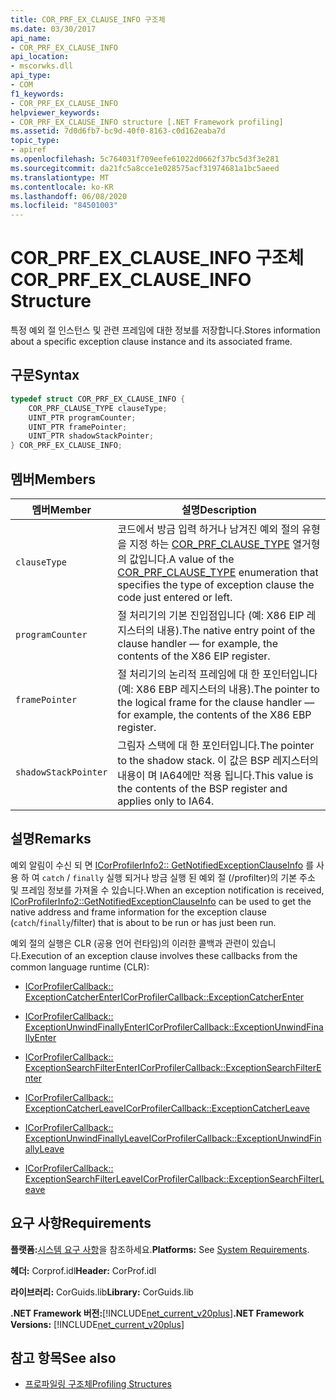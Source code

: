 ```yaml
---
title: COR_PRF_EX_CLAUSE_INFO 구조체
ms.date: 03/30/2017
api_name:
- COR_PRF_EX_CLAUSE_INFO
api_location:
- mscorwks.dll
api_type:
- COM
f1_keywords:
- COR_PRF_EX_CLAUSE_INFO
helpviewer_keywords:
- COR_PRF_EX_CLAUSE_INFO structure [.NET Framework profiling]
ms.assetid: 7d0d6fb7-bc9d-40f0-8163-c0d162eaba7d
topic_type:
- apiref
ms.openlocfilehash: 5c764031f709eefe61022d0662f37bc5d3f3e281
ms.sourcegitcommit: da21fc5a8cce1e028575acf31974681a1bc5aeed
ms.translationtype: MT
ms.contentlocale: ko-KR
ms.lasthandoff: 06/08/2020
ms.locfileid: "84501003"
---
```

# <a name="cor_prf_ex_clause_info-structure"></a><span data-ttu-id="93a6c-102">COR_PRF_EX_CLAUSE_INFO 구조체</span><span class="sxs-lookup"><span data-stu-id="93a6c-102">COR_PRF_EX_CLAUSE_INFO Structure</span></span>
<span data-ttu-id="93a6c-103">특정 예외 절 인스턴스 및 관련 프레임에 대한 정보를 저장합니다.</span><span class="sxs-lookup"><span data-stu-id="93a6c-103">Stores information about a specific exception clause instance and its associated frame.</span></span>  
  
## <a name="syntax"></a><span data-ttu-id="93a6c-104">구문</span><span class="sxs-lookup"><span data-stu-id="93a6c-104">Syntax</span></span>  
  
```cpp  
typedef struct COR_PRF_EX_CLAUSE_INFO {  
    COR_PRF_CLAUSE_TYPE clauseType;  
    UINT_PTR programCounter;  
    UINT_PTR framePointer;  
    UINT_PTR shadowStackPointer;  
} COR_PRF_EX_CLAUSE_INFO;  
```  
  
## <a name="members"></a><span data-ttu-id="93a6c-105">멤버</span><span class="sxs-lookup"><span data-stu-id="93a6c-105">Members</span></span>  
  
|<span data-ttu-id="93a6c-106">멤버</span><span class="sxs-lookup"><span data-stu-id="93a6c-106">Member</span></span>|<span data-ttu-id="93a6c-107">설명</span><span class="sxs-lookup"><span data-stu-id="93a6c-107">Description</span></span>|  
|------------|-----------------|  
|`clauseType`|<span data-ttu-id="93a6c-108">코드에서 방금 입력 하거나 남겨진 예외 절의 유형을 지정 하는 [COR_PRF_CLAUSE_TYPE](cor-prf-clause-type-enumeration.md) 열거형의 값입니다.</span><span class="sxs-lookup"><span data-stu-id="93a6c-108">A value of the [COR_PRF_CLAUSE_TYPE](cor-prf-clause-type-enumeration.md) enumeration that specifies the type of exception clause the code just entered or left.</span></span>|  
|`programCounter`|<span data-ttu-id="93a6c-109">절 처리기의 기본 진입점입니다 (예: X86 EIP 레지스터의 내용).</span><span class="sxs-lookup"><span data-stu-id="93a6c-109">The native entry point of the clause handler — for example, the contents of the X86 EIP register.</span></span>|  
|`framePointer`|<span data-ttu-id="93a6c-110">절 처리기의 논리적 프레임에 대 한 포인터입니다 (예: X86 EBP 레지스터의 내용).</span><span class="sxs-lookup"><span data-stu-id="93a6c-110">The pointer to the logical frame for the clause handler — for example, the contents of the X86 EBP register.</span></span>|  
|`shadowStackPointer`|<span data-ttu-id="93a6c-111">그림자 스택에 대 한 포인터입니다.</span><span class="sxs-lookup"><span data-stu-id="93a6c-111">The pointer to the shadow stack.</span></span> <span data-ttu-id="93a6c-112">이 값은 BSP 레지스터의 내용이 며 IA64에만 적용 됩니다.</span><span class="sxs-lookup"><span data-stu-id="93a6c-112">This value is the contents of the BSP register and applies only to IA64.</span></span>|  
  
## <a name="remarks"></a><span data-ttu-id="93a6c-113">설명</span><span class="sxs-lookup"><span data-stu-id="93a6c-113">Remarks</span></span>  
 <span data-ttu-id="93a6c-114">예외 알림이 수신 되 면 [ICorProfilerInfo2:: GetNotifiedExceptionClauseInfo](icorprofilerinfo2-getnotifiedexceptionclauseinfo-method.md) 를 사용 하 여 `catch` / `finally` 실행 되거나 방금 실행 된 예외 절 (/profilter)의 기본 주소 및 프레임 정보를 가져올 수 있습니다.</span><span class="sxs-lookup"><span data-stu-id="93a6c-114">When an exception notification is received, [ICorProfilerInfo2::GetNotifiedExceptionClauseInfo](icorprofilerinfo2-getnotifiedexceptionclauseinfo-method.md) can be used to get the native address and frame information for the exception clause (`catch`/`finally`/filter) that is about to be run or has just been run.</span></span>  
  
 <span data-ttu-id="93a6c-115">예외 절의 실행은 CLR (공용 언어 런타임)의 이러한 콜백과 관련이 있습니다.</span><span class="sxs-lookup"><span data-stu-id="93a6c-115">Execution of an exception clause involves these callbacks from the common language runtime (CLR):</span></span>  
  
- [<span data-ttu-id="93a6c-116">ICorProfilerCallback:: ExceptionCatcherEnter</span><span class="sxs-lookup"><span data-stu-id="93a6c-116">ICorProfilerCallback::ExceptionCatcherEnter</span></span>](icorprofilercallback-exceptioncatcherenter-method.md)  
  
- [<span data-ttu-id="93a6c-117">ICorProfilerCallback:: ExceptionUnwindFinallyEnter</span><span class="sxs-lookup"><span data-stu-id="93a6c-117">ICorProfilerCallback::ExceptionUnwindFinallyEnter</span></span>](icorprofilercallback-exceptionunwindfinallyenter-method.md)  
  
- [<span data-ttu-id="93a6c-118">ICorProfilerCallback:: ExceptionSearchFilterEnter</span><span class="sxs-lookup"><span data-stu-id="93a6c-118">ICorProfilerCallback::ExceptionSearchFilterEnter</span></span>](icorprofilercallback-exceptionsearchfilterenter-method.md)  
  
- [<span data-ttu-id="93a6c-119">ICorProfilerCallback:: ExceptionCatcherLeave</span><span class="sxs-lookup"><span data-stu-id="93a6c-119">ICorProfilerCallback::ExceptionCatcherLeave</span></span>](icorprofilercallback-exceptioncatcherleave-method.md)  
  
- [<span data-ttu-id="93a6c-120">ICorProfilerCallback:: ExceptionUnwindFinallyLeave</span><span class="sxs-lookup"><span data-stu-id="93a6c-120">ICorProfilerCallback::ExceptionUnwindFinallyLeave</span></span>](icorprofilercallback-exceptionunwindfinallyleave-method.md)  
  
- [<span data-ttu-id="93a6c-121">ICorProfilerCallback:: ExceptionSearchFilterLeave</span><span class="sxs-lookup"><span data-stu-id="93a6c-121">ICorProfilerCallback::ExceptionSearchFilterLeave</span></span>](icorprofilercallback-exceptionsearchfilterleave-method.md)  
  
## <a name="requirements"></a><span data-ttu-id="93a6c-122">요구 사항</span><span class="sxs-lookup"><span data-stu-id="93a6c-122">Requirements</span></span>  
 <span data-ttu-id="93a6c-123">**플랫폼:**[시스템 요구 사항](../../get-started/system-requirements.md)을 참조하세요.</span><span class="sxs-lookup"><span data-stu-id="93a6c-123">**Platforms:** See [System Requirements](../../get-started/system-requirements.md).</span></span>  
  
 <span data-ttu-id="93a6c-124">**헤더:** Corprof.idl</span><span class="sxs-lookup"><span data-stu-id="93a6c-124">**Header:** CorProf.idl</span></span>  
  
 <span data-ttu-id="93a6c-125">**라이브러리:** CorGuids.lib</span><span class="sxs-lookup"><span data-stu-id="93a6c-125">**Library:** CorGuids.lib</span></span>  
  
 <span data-ttu-id="93a6c-126">**.NET Framework 버전:**[!INCLUDE[net_current_v20plus](../../../../includes/net-current-v20plus-md.md)]</span><span class="sxs-lookup"><span data-stu-id="93a6c-126">**.NET Framework Versions:** [!INCLUDE[net_current_v20plus](../../../../includes/net-current-v20plus-md.md)]</span></span>  
  
## <a name="see-also"></a><span data-ttu-id="93a6c-127">참고 항목</span><span class="sxs-lookup"><span data-stu-id="93a6c-127">See also</span></span>

- [<span data-ttu-id="93a6c-128">프로파일링 구조체</span><span class="sxs-lookup"><span data-stu-id="93a6c-128">Profiling Structures</span></span>](profiling-structures.md)
